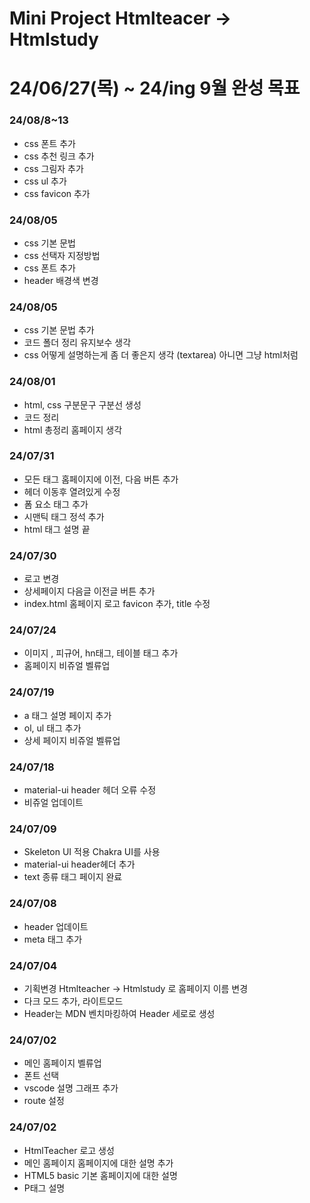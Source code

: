 # Mini Project Htmlteacer -> Htmlstudy

<h1>24/06/27(목) ~ 24/ing 9월 완성 목표</h1>

<h3>24/08/8~13</h3>

- css 폰트 추가
- css 추천 링크 추가
- css 그림자 추가
- css ul 추가
- css favicon 추가

<h3>24/08/05</h3>

- css 기본 문법
- css 선택자 지정방법
- css 폰트 추가
- header 배경색 변경

<h3>24/08/05</h3>

- css 기본 문법 추가
- 코드 폴더 정리 유지보수 생각
- css 어떻게 설명하는게 좀 더 좋은지 생각 (textarea) 아니면 그냥 html처럼

<h3>24/08/01</h3>

- html, css 구분문구 구분선 생성
- 코드 정리
- html 총정리 홈페이지 생각

<h3>24/07/31</h3>

- 모든 태그 홈페이지에 이전, 다음 버튼 추가
- 헤더 이동후 열려있게 수정
- 폼 요소 태그 추가
- 시맨틱 태그 정석 추가
- html 태그 설명 끝

<h3>24/07/30</h3>

- 로고 변경
- 상세페이지 다음글 이전글 버튼 추가
- index.html 홈페이지 로고 favicon 추가, title 수정

<h3>24/07/24</h3>

- 이미지 , 피규어, hn태그, 테이블 태그 추가
- 홈페이지 비쥬얼 벨류업

<h3>24/07/19</h3>

- a 태그 설명 페이지 추가
- ol, ul 태그 추가
- 상세 페이지 비쥬얼 벨류업

<h3>24/07/18</h3>

- material-ui header 헤더 오류 수정
- 비쥬얼 업데이트

<h3>24/07/09</h3>

- Skeleton UI 적용 Chakra UI를 사용
- material-ui header헤더 추가
- text 종류 태그 페이지 완료

<h3>24/07/08</h3>

- header 업데이트
- meta 태그 추가

<h3>24/07/04</h3>

- 기획변경 Htmlteacher -> Htmlstudy 로 홈페이지 이름 변경
- 다크 모드 추가, 라이트모드
- Header는 MDN 벤치마킹하여 Header 세로로 생성

<h3>24/07/02</h3>

- 메인 홈페이지 벨류업
- 폰트 선택
- vscode 설명 그래프 추가
- route 설정

<h3>24/07/02</h3>

- HtmlTeacher 로고 생성
- 메인 홈페이지 홈페이지에 대한 설명 추가
- HTML5 basic 기본 홈페이지에 대한 설명
- P태그 설명
